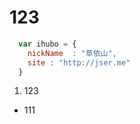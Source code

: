 # 123

```javascript
  var ihubo = {
    nickName  : "草依山",
    site : "http://jser.me"
  }
```
1. 123
  * 111
